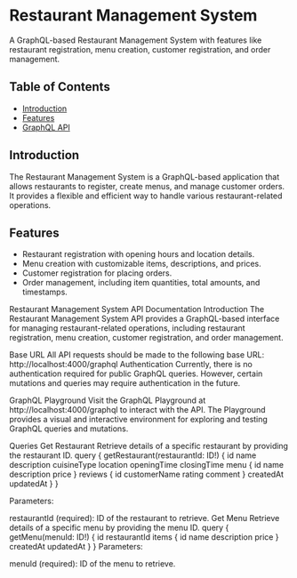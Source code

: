 # Restaurant Management System

A GraphQL-based Restaurant Management System with features like restaurant registration, menu creation, customer registration, and order management.

## Table of Contents

- [Introduction](#introduction)
- [Features](#features)
- [GraphQL API](#graphql-api)
  
## Introduction

The Restaurant Management System is a GraphQL-based application that allows restaurants to register, create menus, and manage customer orders. It provides a flexible and efficient way to handle various restaurant-related operations.

## Features

- Restaurant registration with opening hours and location details.
- Menu creation with customizable items, descriptions, and prices.
- Customer registration for placing orders.
- Order management, including item quantities, total amounts, and timestamps.

 Restaurant Management System API Documentation
Introduction
The Restaurant Management System API provides a GraphQL-based interface for managing restaurant-related operations, including restaurant registration, menu creation, customer registration, and order management.

Base URL
All API requests should be made to the following base URL:
http://localhost:4000/graphql
Authentication
Currently, there is no authentication required for public GraphQL queries. However, certain mutations and queries may require authentication in the future.

GraphQL Playground
Visit the GraphQL Playground at http://localhost:4000/graphql to interact with the API. The Playground provides a visual and interactive environment for exploring and testing GraphQL queries and mutations.

Queries
Get Restaurant
Retrieve details of a specific restaurant by providing the restaurant ID.
query {
  getRestaurant(restaurantId: ID!) {
    id
    name
    description
    cuisineType
    location
    openingTime
    closingTime
    menu {
      id
      name
      description
      price
    }
    reviews {
      id
      customerName
      rating
      comment
    }
    createdAt
    updatedAt
  }
}

Parameters:

restaurantId (required): ID of the restaurant to retrieve.
Get Menu
Retrieve details of a specific menu by providing the menu ID.
query {
  getMenu(menuId: ID!) {
    id
    restaurantId
    items {
      id
      name
      description
      price
    }
    createdAt
    updatedAt
  }
}
Parameters:

menuId (required): ID of the menu to retrieve.
  
